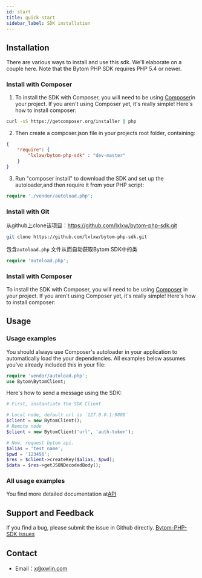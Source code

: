```yaml
---
id: start
title: quick start
sidebar_label: SDK installation
---
```

## Installation

There are various ways to install and use this sdk. We'll elaborate on a couple here. Note that the Bytom PHP SDK requires PHP 5.4 or newer.

### Install with Composer

1. To install the SDK with Composer, you will need to be using [Composer](http://getcomposer.org/)in your project. If you aren't using Composer yet, it's really simple! Here's how to install composer:

```bash
curl -sS https://getcomposer.org/installer | php
```
2. Then create a composer.json file in your projects root folder, containing:

```json
{
    "require": {
        "lxlxw/bytom-php-sdk" : "dev-master"
    }
}
```
3. Run "composer install" to download the SDK and set up the autoloader,and then require it from your PHP script:

```php
require './vendor/autoload.php';
```
### Install with Git
从github上clone该项目：https://github.com/lxlxw/bytom-php-sdk.git
```bash
git clone https://github.com/lxlxw/bytom-php-sdk.git
```
包含`autoload.php` 文件从而自动获取Bytom SDK中的类

```php
require 'autoload.php';
```

### Install with Composer

To install the SDK with Composer, you will need to be using [Composer](http://getcomposer.org/)
in your project.
If you aren't using Composer yet, it's really simple! Here's how to install
composer:

## Usage

### Usage examples
You should always use Composer's autoloader in your application to automatically load the your dependencies. All examples below assumes you've already included this in your file:

```php
require 'vendor/autoload.php';
use Bytom\BytomClient;
```

Here's how to send a message using the SDK:

```php
# First, instantiate the SDK Client

# Local node, default url is `127.0.0.1:9888`
$client = new BytomClient();
# Remote node
$client = new BytomClient('url', 'auth-token');

# Now, request bytom api.
$alias = 'test_name';
$pwd = '123456';
$res = $client->createKey($alias, $pwd);
$data = $res->getJSONDecodedBody();
```

### All usage examples

You find more detailed documentation at[API](1_key.md)

## Support and Feedback

If you find a bug, please submit the issue in Github directly.
[Bytom-PHP-SDK Issues](https://github.com/lxlxw/bytom-php-sdk/issues)

## Contact

- Email：<x@xwlin.com>

